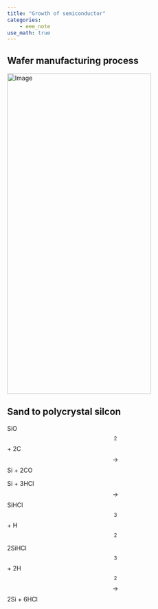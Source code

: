 ```yaml
---
title: "Growth of semiconductor"
categories:
    - eee_note
use_math: true
---
```

## Wafer manufacturing process

<img width="335" height="745" alt="Image" src="https://github.com/user-attachments/assets/5769a8f1-0dcd-46b2-b981-5c903ab25a8a" />

## Sand to polycrystal silcon

SiO$$_2$$ + 2C $$\rightarrow$$ Si + 2CO

Si + 3HCl $$\rightarrow$$ SiHCl$$_3$$ + H$$_2$$

2SiHCl$$_3$$ + 2H$$_2$$ $$\rightarrow$$ 2Si + 6HCl
